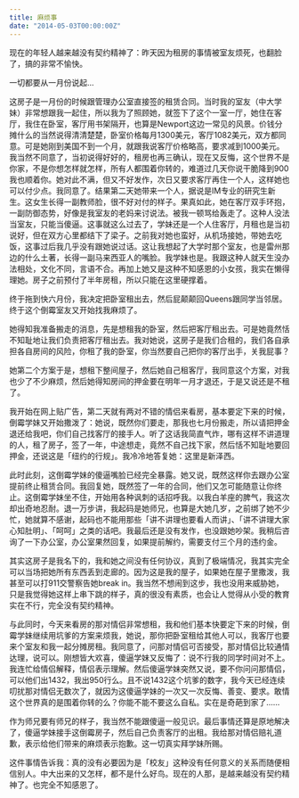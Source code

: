 ```yaml
---
title: 麻烦事
date: "2014-05-03T00:00:00Z"
---
```

现在的年轻人越来越没有契约精神了：昨天因为租房的事情被室友烦死，也翻脸了，搞的非常不愉快。

一切都要从一月份说起...

这房子是一月份的时候跟管理办公室直接签的租赁合同。当时我的室友（中大学妹）非常想跟我一起住，所以我为了照顾她，就签下了这个一室一厅，她住在客厅，我住在卧室，客厅用书架隔开，也算是Newport这边一常见的风景。价钱分摊什么的当然说得清清楚楚，卧室价格每月1300美元，客厅1082美元，双方都同意。可是她刚到美国不到一个月，就跟我说客厅价格略高，要求减到1000美元。我当然不同意了，当初说得好好的，租房也再三确认，现在又反悔，这个世界不是你家，不是你想怎样就怎样，所有人都围着你转的，难道过几天你说干脆降到900我也顺着你。她对此不满，但又不好发作，次日又要求客厅再住一个人，这样她也可以付少点。我同意了。结果第二天她带来一个人，据说是IM专业的研究生新生。这女生长得一副教师脸，很不好对付的样子。果真如此，她在客厅双手环抱，一副防御态势，好像是我室友的老妈来讨说法。被我一顿骂给轰走了。这种人没法当室友，只能当傻逼。这事就这么过去了，学妹还是一个人住客厅，月租也是当初说好，但在双方心里都结下了梁子。之前我对她也蛮好，从机场接她，带她去吃饭，这事过后我几乎没有跟她说过话。这让我想起了大学时那个室友，也是雷州那边的什么土著，长得一副马来西亚人的嘴脸。我学妹也是。我跟这种人就天生没办法相处，文化不同，言语不合。再加上她又是这种不知感恩的小女孩，我实在懒得理她。房子之前预付了半年房租，所以只能在这里硬撑着。

终于拖到快六月份，我决定把卧室租出去，然后屁颠颠回Queens跟同学当邻居。终于这个倒霉室友又开始找我麻烦了。

她得知我准备搬走的消息，先是想租我的卧室，然后把客厅租出去。可是她竟然恬不知耻地让我们负责把客厅租出去。我对她说，这房子是我们合租的，我们各自承担各自房间的风险，你租了我的卧室，你当然要自己把你的客厅出手，关我屁事？

她第二个方案于是，想租下整间屋子，然后她自己租客厅，我同意这个方案，对我也少了不少麻烦，然后她得知房间的押金要在明年一月才退还，于是又说还是不租了。

我开始在网上贴广告，第二天就有两对不错的情侣来看房，基本要定下来的时候，倒霉学妹又开始撒泼了：她说，既然你们要走，那我也七月份搬走，所以请把押金退还给我吧，你们自己找客厅的接手人。听了这话我简直气炸，哪有这样不讲道理的人，租了房子，签了一年，中途想走，竟然不自己找下家，然后恬不知耻地要回押金，还说这是「纽约的行规」。我冷冷地答复她：这里是新泽西。

此时此刻，这倒霉学妹的傻逼嘴脸已经完全暴露。她又说，既然这样你去跟办公室提前终止租赁合同。我回复她，既然签了一年的合同，他们又怎可能随意让你终止。这倒霉学妹坐不住，开始用各种讽刺的话招呼我。以我白羊座的脾气，我这次却出奇地忍耐。退一万步讲，我起码是她师兄，也算是大她几岁，之前绑了她不少忙，她就算不感谢，起码也不能用那些「讲不讲理也要看人而讲」、「讲不讲理大家心知肚明」、「呵呵」之类的话吧。我最后还是没有发作，也没跟她吵架。我稍后咨询了一下办公室，办公室果然回复，如果提前解约，需要支付三个月的违约金。

其实这房子是我名下的，我和她之间没有任何协议，真到了极端情况，我其实完全可以当场把她所有东西丢到走廊的。因为这是我的屋子，如果她在屋子里撒泼，我甚至可以打911交警察告她break in。我当然不想闹到这步，我也没用来威胁她，只是我觉得她这样上串下跳的样子，真的很没有素质，也会让人觉得从小受的教育实在不行，完全没有契约精神。

与此同时，今天来看房的那对情侣非常想租，我和他们基本快要定下来的时候，倒霉学妹继续用坑爹的方案来烦我，她说，那你把卧室租给其他人可以，我客厅也要来个室友和我一起分摊房租。我同意了，问那对情侣可否接受，那对情侣比较通情达理，说可以。刚想皆大欢喜，傻逼学妹又反悔了：说不行我的同学时间对不上。我连忙给情侣解释，情侣表示理解。然后傻逼学妹突然又说，要不你问问那情侣，可以他们出1432，我出950行么。且不说1432这个坑爹的数字，我今天已经连续叨扰那对情侣无数次了，就因为这傻逼学妹的一次又一次反悔、善变、要求。敢情这个世界真的是围着你转的么？你能不能不要这么自私。实在是奇葩到家了……

作为师兄要有师兄的样子，我当然不能跟傻逼一般见识。最后事情还算是原地解决了，傻逼学妹接手这倒霉房子，然后自己负责客厅的出租。我给那对情侣赔礼道歉，表示给他们带来的麻烦表示抱歉。这一切真实拜学妹所赐。

这件事情告诉我：真的没有必要因为是「校友」这种没有任何意义的关系而随便相信别人。中大出来的又怎样，都不是什么好鸟。现在的人那，是越来越没有契约精神了。也完全不知感恩了。